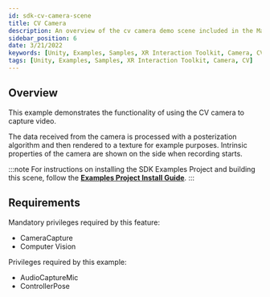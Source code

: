 ```yaml
---
id: sdk-cv-camera-scene
title: CV Camera
description: An overview of the cv camera demo scene included in the Magic Leap 2 Examples Project, which uses Unity's XR Interaction Toolkit.
sidebar_position: 6
date: 3/21/2022
keywords: [Unity, Examples, Samples, XR Interaction Toolkit, Camera, CV]
tags: [Unity, Examples, Samples, XR Interaction Toolkit, Camera, CV]
---
```



## Overview

This example demonstrates the functionality of using the CV camera to capture video.

The data received from the camera is processed with a posterization algorithm and then rendered to a texture for example purposes. Intrinsic properties of the camera are shown on the side when recording starts.

:::note
For instructions on installing the SDK Examples Project and building this scene, follow the [**Examples Project Install Guide**](/versioned_docs/version-14-Jun-2023/versioned_docs/version-14-Jun-2023/guides/unity/sdk-example-scenes/sdk-install-setup.md).
:::

## Requirements

Mandatory privileges required by this feature:

- CameraCapture
- Computer Vision

Privileges required by this example:

- AudioCaptureMic
- ControllerPose
